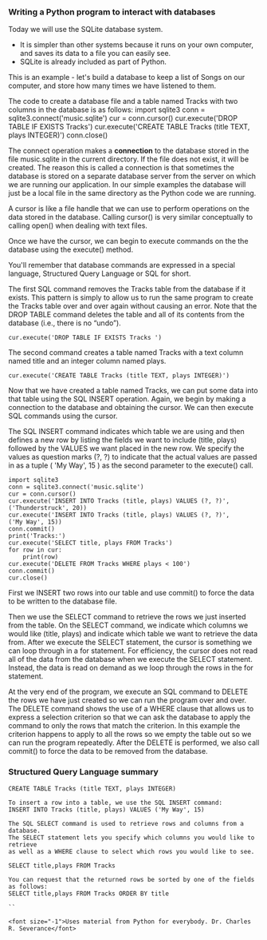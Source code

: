 
### Writing a Python program to interact with databases

Today we will use the SQLite database system.

* It is simpler than other systems because it runs on your own computer, and saves its data to a file you can easily see.
* SQLite is already included as part of Python.

This is an example - let's build a database to keep a list of Songs on our computer, and store how many times we have listened to them.

The code to create a database file and a table named Tracks with two columns in
the database is as follows:
import sqlite3
conn = sqlite3.connect('music.sqlite')
cur = conn.cursor()
cur.execute('DROP TABLE IF EXISTS Tracks')
cur.execute('CREATE TABLE Tracks (title TEXT, plays INTEGER)')
conn.close()

The connect operation makes a **connection** to the database stored in the file
music.sqlite in the current directory. If the file does not exist, it will be created.
The reason this is called a connection is that sometimes the database is stored
on a separate database server from the server on which we are running our
application. In our simple examples the database will just be a local file in the
same directory as the Python code we are running.


A cursor is like a file handle that we can use to perform operations on the data
stored in the database. Calling cursor() is very similar conceptually to calling
open() when dealing with text files.

Once we have the cursor, we can begin to execute commands on the 
the database using the execute() method.

You'll remember that database commands are expressed in a special language, Structured Query Language or SQL for
short.

The first SQL command removes the Tracks table from the database if it exists.
This pattern is simply to allow us to run the same program to create the Tracks
table over and over again without causing an error. Note that the DROP TABLE
command deletes the table and all of its contents from the database (i.e., there is
no “undo”).

`cur.execute('DROP TABLE IF EXISTS Tracks ')`

The second command creates a table named Tracks with a text column named
title and an integer column named plays.

`cur.execute('CREATE TABLE Tracks (title TEXT, plays INTEGER)')`

Now that we have created a table named Tracks, we can put some data into that
table using the SQL INSERT operation. Again, we begin by making a connection
to the database and obtaining the cursor. We can then execute SQL commands
using the cursor.

The SQL INSERT command indicates which table we are using and then defines a
new row by listing the fields we want to include (title, plays) followed by the
VALUES we want placed in the new row. We specify the values as question marks
(?, ?) to indicate that the actual values are passed in as a tuple ( 'My Way',
15 ) as the second parameter to the execute() call.

```
import sqlite3
conn = sqlite3.connect('music.sqlite')
cur = conn.cursor()
cur.execute('INSERT INTO Tracks (title, plays) VALUES (?, ?)',
('Thunderstruck', 20))
cur.execute('INSERT INTO Tracks (title, plays) VALUES (?, ?)',
('My Way', 15))
conn.commit()
print('Tracks:')
cur.execute('SELECT title, plays FROM Tracks')
for row in cur:
    print(row)
cur.execute('DELETE FROM Tracks WHERE plays < 100')
conn.commit()
cur.close()

```

First we INSERT two rows into our table and use commit() to force the data to be
written to the database file.

Then we use the SELECT command to retrieve the rows we just inserted from the
table. On the SELECT command, we indicate which columns we would like (title,
plays) and indicate which table we want to retrieve the data from.
After we
execute the SELECT statement, the cursor is something we can loop through in a
for statement. For efficiency, the cursor does not read all of the data from the
database when we execute the SELECT statement. Instead, the data is read on
demand as we loop through the rows in the for statement.

At the very end of the program, we execute an SQL command to DELETE the
rows we have just created so we can run the program over and over. The DELETE
command shows the use of a WHERE clause that allows us to express a selection
criterion so that we can ask the database to apply the command to only the rows
that match the criterion. In this example the criterion happens to apply to all the
rows so we empty the table out so we can run the program repeatedly. After the DELETE is performed, we also call commit() to force the data to be removed from
the database.

### Structured Query Language summary

```
CREATE TABLE Tracks (title TEXT, plays INTEGER)

To insert a row into a table, we use the SQL INSERT command:
INSERT INTO Tracks (title, plays) VALUES ('My Way', 15)

The SQL SELECT command is used to retrieve rows and columns from a database.
The SELECT statement lets you specify which columns you would like to retrieve
as well as a WHERE clause to select which rows you would like to see. 

SELECT title,plays FROM Tracks 

You can request that the returned rows be sorted by one of the fields as follows:
SELECT title,plays FROM Tracks ORDER BY title

``

<font size="-1">Uses material from Python for everybody. Dr. Charles R. Severance</font>